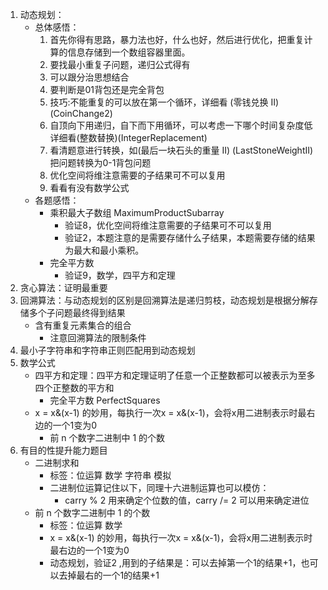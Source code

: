1. 动态规划：
   - 总体感悟：
     1. 首先你得有思路，暴力法也好，什么也好，然后进行优化，把重复计算的信息存储到一个数组容器里面。
     2. 要找最小重复子问题，递归公式得有
     3. 可以跟分治思想结合
     4. 要判断是01背包还是完全背包
     5. 技巧:不能重复的可以放在第一个循环，详细看 (零钱兑换 II)(CoinChange2) 
     6. 自顶向下用递归，自下而下用循环，可以考虑一下哪个时间复杂度低 详细看(整数替换)(IntegerReplacement)
     7. 看清题意进行转换，如(最后一块石头的重量 II) (LastStoneWeightII) 把问题转换为0-1背包问题
     8. 优化空间将维注意需要的子结果可不可以复用
     9. 看看有没有数学公式
   - 各题感悟：
     - 乘积最大子数组 MaximumProductSubarray
        - 验证8，优化空间将维注意需要的子结果可不可以复用
        - 验证2，本题注意的是需要存储什么子结果，本题需要存储的结果为最大和最小乘积。
     - 完全平方数
        - 验证9，数学，四平方和定理
2. 贪心算法：证明最重要
3. 回溯算法：与动态规划的区别是回溯算法是递归剪枝，动态规划是根据分解存储多个子问题最终得到结果
   - 含有重复元素集合的组合
     - 注意回溯算法的限制条件
4. 最小子字符串和字符串正则匹配用到动态规划
5. 数学公式
   - 四平方和定理：四平方和定理证明了任意一个正整数都可以被表示为至多四个正整数的平方和
     - 完全平方数 PerfectSquares
   - x = x&(x-1) 的妙用，每执行一次x = x&(x-1)，会将x用二进制表示时最右边的一个1变为0
     - 前 n 个数字二进制中 1 的个数
6. 有目的性提升能力题目
   - 二进制求和
     - 标签：位运算 数学 字符串 模拟
     - 二进制位运算记住以下，同理十六进制运算也可以模仿：
       - carry % 2  用来确定个位数的值，carry /= 2 可以用来确定进位
   - 前 n 个数字二进制中 1 的个数
     - 标签：位运算 数学 
     - x = x&(x-1) 的妙用，每执行一次x = x&(x-1)，会将x用二进制表示时最右边的一个1变为0
     - 动态规划，验证2 ,用到的子结果是：可以去掉第一个1的结果+1，也可以去掉最右的一个1的结果+1
